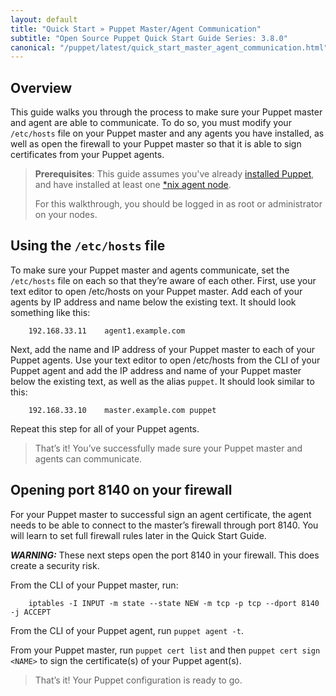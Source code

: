 ```yaml
---
layout: default
title: "Quick Start » Puppet Master/Agent Communication"
subtitle: "Open Source Puppet Quick Start Guide Series: 3.8.0"
canonical: "/puppet/latest/quick_start_master_agent_communication.html"
---
```


## Overview

This guide walks you through the process to make sure your Puppet master and agent are able to communicate. To do so, you must modify your `/etc/hosts` file on your Puppet master and any agents you have installed, as well as open the firewall to your Puppet master so that it is able to sign certificates from your Puppet agents.

> **Prerequisites**: This guide assumes you've already [installed Puppet](./guides/install_puppet/pre_install.html), and have installed at least one [*nix agent node](./guides/install_puppet/post_install.html).
>
> For this walkthrough, you should be logged in as root or administrator on your nodes.

## Using the `/etc/hosts` file

To make sure your Puppet master and agents communicate, set the `/etc/hosts` file on each so that they’re aware of each other. 
First, use your text editor to open /etc/hosts on your Puppet master. Add each of your agents by IP address and name below the existing text. It should look something like this:

		192.168.33.11    agent1.example.com

Next, add the name and IP address of your Puppet master to each of your Puppet agents. Use your text editor to open /etc/hosts from the CLI of your Puppet agent and add the IP address and name of your Puppet master below the existing text, as well as the alias `puppet`. It should look similar to this:

		192.168.33.10    master.example.com puppet

Repeat this step for all of your Puppet agents.

>That’s it! You’ve successfully made sure your Puppet master and agents can communicate. 

## Opening port 8140 on your firewall

For your Puppet master to successful sign an agent certificate, the agent needs to be able to connect to the master’s firewall through port 8140. You will learn to set full firewall rules later in the Quick Start Guide.

***WARNING:*** These next steps open the port 8140 in your firewall. This does create a security risk.

From the CLI of your Puppet master, run:

		iptables -I INPUT -m state --state NEW -m tcp -p tcp --dport 8140 -j ACCEPT

From the CLI of your Puppet agent, run `puppet agent -t`.

From your Puppet master, run `puppet cert list` and then `puppet cert sign <NAME>` to sign the certificate(s) of your Puppet agent(s).

> That’s it! Your Puppet configuration is ready to go.